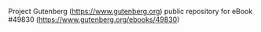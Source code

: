 Project Gutenberg (https://www.gutenberg.org) public repository for
eBook #49830 (https://www.gutenberg.org/ebooks/49830)
